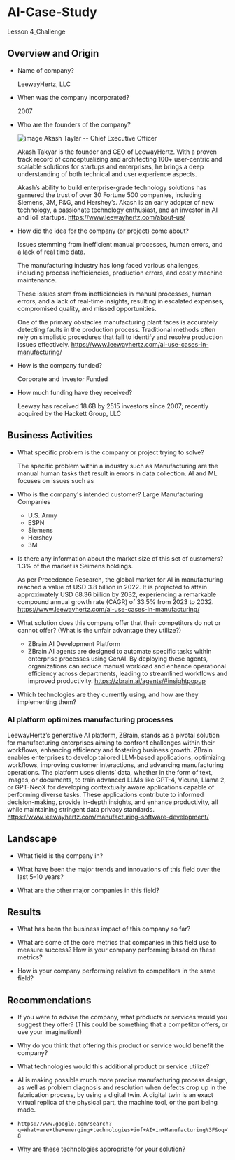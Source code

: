 # AI-Case-Study
Lesson 4_Challenge

## Overview and Origin

* Name of company?

  LeewayHertz, LLC 

* When was the company incorporated?

  2007

* Who are the founders of the company?

  ![image](https://github.com/user-attachments/assets/b49d16b3-26aa-49d2-9fd2-a027758fa9fe) Akash Taylar -- Chief       Executive Officer

  Akash Takyar is the founder and CEO of LeewayHertz. With a proven track record of conceptualizing and architecting 100+ user-centric
  and scalable solutions for startups and enterprises, he brings a deep understanding of both technical and user experience aspects.

  Akash’s ability to build enterprise-grade technology solutions has garnered the trust of over 30 Fortune 500 companies, including Siemens, 3M, P&G, and Hershey’s. Akash is   an early adopter of new technology, a passionate technology enthusiast, and an investor in AI and IoT startups. https://www.leewayhertz.com/about-us/

* How did the idea for the company (or project) come about?

  Issues stemming from inefficient manual processes, human errors, and a lack of real time data.

  The manufacturing industry has long faced various challenges, including process inefficiencies, production errors, 
  and costly machine maintenance.

  These issues stem from inefficiencies in manual processes, human errors, and a lack of real-time insights, resulting 
  in escalated expenses, compromised quality, and missed opportunities. 

  One of the primary obstacles manufacturing plant faces is accurately detecting faults in the production process. 
  Traditional methods often rely on simplistic procedures that fail to identify and resolve production issues 
  effectively. https://www.leewayhertz.com/ai-use-cases-in-manufacturing/

* How is the company funded?

  Corporate and Investor Funded
  
* How much funding have they received?

  Leeway has received 18.6B by 2515 investors since 2007; recently acquired by the Hackett Group, LLC

## Business Activities

* What specific problem is the company or project trying to solve? 

   The specific problem within a industry such as Manufacturing are the manual human tasks that result in errors in data collection. AI      and ML focuses on issues such as

* Who is the company's intended customer?
  Large Manufacturing Companies
   * U.S. Army
   * ESPN
   * Siemens
   * Hershey
   * 3M

* Is there any information about the market size of this set of customers? 1.3% of the market is Seimens holdings.

  As per Precedence Research, the global market for AI in manufacturing reached a value of USD 3.8 billion in 2022.
  It is projected to attain approximately USD 68.36 billion by 2032, experiencing a remarkable compound annual 
  growth rate (CAGR) of 33.5% from 2023 to 2032. https://www.leewayhertz.com/ai-use-cases-in-manufacturing/
    
* What solution does this company offer that their competitors do not or cannot offer? (What is the unfair advantage they utilize?)

  *	ZBrain AI Development Platform
  *	ZBrain AI agents are designed to automate specific tasks within enterprise processes using GenAI. By deploying these agents, organizations can reduce manual                  workload and enhance operational efficiency across departments, leading to streamlined workflows and improved productivity. https://zbrain.ai/agents/#insightpopup


* Which technologies are they currently using, and how are they implementing them? 

### AI platform optimizes manufacturing processes
LeewayHertz’s generative AI platform, ZBrain, stands as a pivotal solution for manufacturing enterprises aiming to confront challenges within their workflows, enhancing efficiency and fostering business growth. ZBrain enables enterprises to develop tailored LLM-based applications, optimizing workflows, improving customer interactions, and advancing manufacturing operations. The platform uses clients’ data, whether in the form of text, images, or documents, to train advanced LLMs like GPT-4, Vicuna, Llama 2, or GPT-NeoX for developing contextually aware applications capable of performing diverse tasks. These applications contribute to informed decision-making, provide in-depth insights, and enhance productivity, all while maintaining stringent data privacy standards. https://www.leewayhertz.com/manufacturing-software-development/




## Landscape

* What field is the company in?

* What have been the major trends and innovations of this field over the last 5&ndash;10 years?

* What are the other major companies in this field?

## Results

* What has been the business impact of this company so far?

* What are some of the core metrics that companies in this field use to measure success? How is your company performing based on these metrics?

* How is your company performing relative to competitors in the same field?

## Recommendations

* If you were to advise the company, what products or services would you suggest they offer? (This could be something that a competitor offers, or use your imagination!)

* Why do you think that offering this product or service would benefit the company?

* What technologies would this additional product or service utilize?
*   AI is making possible much more precise manufacturing process design, as well as problem diagnosis and resolution when defects crop       up in the fabrication process, by using a digital twin. A digital twin is an exact virtual replica of the physical part, the machine      tool, or the part being made.
*     https://www.google.com/search?          q=What+are+the+emerging+technologies+iof+AI+in+Manufacturing%3F&oq=What+are+the+emerging+technologies+iof+AI+in+Manufacturing%3F&gs_lcrp=EgZjaHJvbWUyBggAEEUYOTIJCAEQIRgKGKABMgkIAhAhGAoYoAEyCQgDECEYChigAdIBCTE3Mzg0ajBqN6gCCLACAQ&sourceid=chrome&ie=UTF-8

* Why are these technologies appropriate for your solution?
